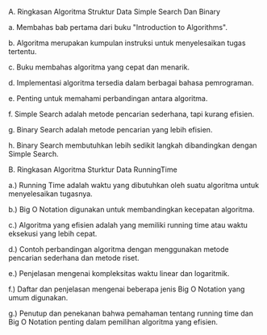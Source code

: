 A. Ringkasan Algoritma Struktur Data Simple Search Dan Binary

a. Membahas bab pertama dari buku "Introduction to Algorithms".

b. Algoritma merupakan kumpulan instruksi untuk menyelesaikan tugas tertentu.

c. Buku membahas algoritma yang cepat dan menarik.

d. Implementasi algoritma tersedia dalam berbagai bahasa pemrograman.

e. Penting untuk memahami perbandingan antara algoritma.

f. Simple Search adalah metode pencarian sederhana, tapi kurang efisien.

g. Binary Search adalah metode pencarian yang lebih efisien.

h. Binary Search membutuhkan lebih sedikit langkah dibandingkan dengan Simple Search.







B. Ringkasan Algoritma Sturktur Data RunningTime

a.) Running Time adalah waktu yang dibutuhkan oleh suatu algoritma untuk menyelesaikan tugasnya.

b.) Big O Notation digunakan untuk membandingkan kecepatan algoritma.

c.) Algoritma yang efisien adalah yang memiliki running time atau waktu eksekusi yang lebih cepat.

d.) Contoh perbandingan algoritma dengan menggunakan metode pencarian sederhana dan metode riset.

e.) Penjelasan mengenai kompleksitas waktu linear dan logaritmik.

f.) Daftar dan penjelasan mengenai beberapa jenis Big O Notation yang umum digunakan.

g.) Penutup dan penekanan bahwa pemahaman tentang running time dan Big O Notation penting dalam pemilihan algoritma yang efisien.
